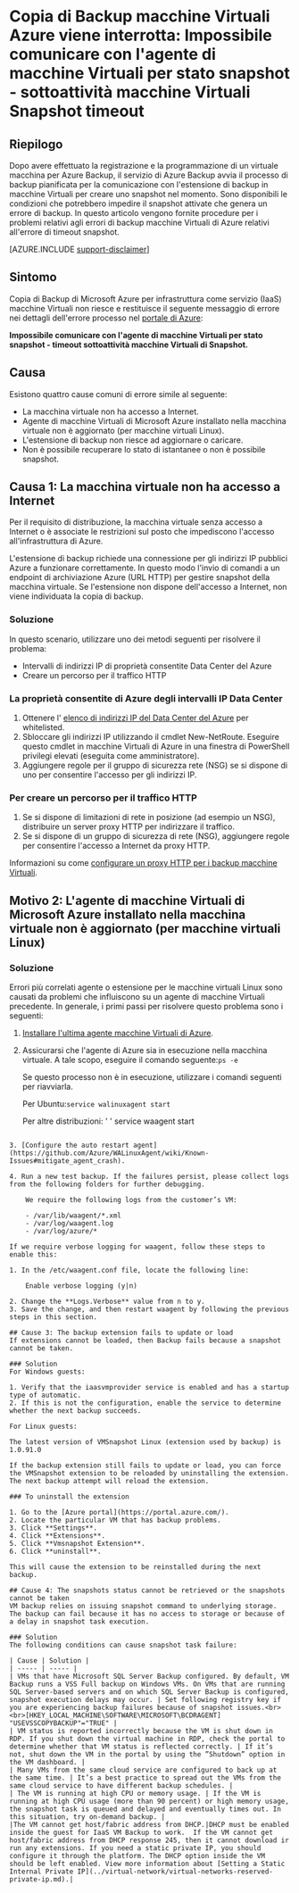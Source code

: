 <properties
   pageTitle="Copia di Backup macchine Virtuali Azure viene interrotta: Impossibile comunicare con l'agente di macchine Virtuali per stato snapshot - sottoattività macchine Virtuali Snapshot timeout | Microsoft Azure"
   description="I segnali più cause e soluzioni per gli errori di backup macchine Virtuali di Azure correlati a Impossibile comunicare con l'agente di macchine Virtuali relativi allo stato di snapshot. Sottoattività macchine Virtuali di snapshot errore di timeout"
   services="backup"
   documentationCenter=""
   authors="genlin"
   manager="cfreeman"
   editor=""/>

<tags
    ms.service="backup"
    ms.workload="storage-backup-recovery"
    ms.tgt_pltfrm="na"
    ms.devlang="na"
    ms.topic="article"
    ms.date="10/18/2016"
    ms.author="jimpark; markgal;genli"/>

# <a name="azure-vm-backup-fails-could-not-communicate-with-the-vm-agent-for-snapshot-status---snapshot-vm-sub-task-timed-out"></a>Copia di Backup macchine Virtuali Azure viene interrotta: Impossibile comunicare con l'agente di macchine Virtuali per stato snapshot - sottoattività macchine Virtuali Snapshot timeout

## <a name="summary"></a>Riepilogo

Dopo avere effettuato la registrazione e la programmazione di un virtuale macchina per Azure Backup, il servizio di Azure Backup avvia il processo di backup pianificata per la comunicazione con l'estensione di backup in macchine Virtuali per creare uno snapshot nel momento. Sono disponibili le condizioni che potrebbero impedire il snapshot attivate che genera un errore di backup. In questo articolo vengono fornite procedure per i problemi relativi agli errori di backup macchine Virtuali di Azure relativi all'errore di timeout snapshot.

[AZURE.INCLUDE [support-disclaimer](../../includes/support-disclaimer.md)]

## <a name="symptom"></a>Sintomo

Copia di Backup di Microsoft Azure per infrastruttura come servizio (IaaS) macchine Virtuali non riesce e restituisce il seguente messaggio di errore nei dettagli dell'errore processo nel [portale di Azure](https://portal.azure.com/):

**Impossibile comunicare con l'agente di macchine Virtuali per stato snapshot - timeout sottoattività macchine Virtuali di Snapshot.**

## <a name="cause"></a>Causa
Esistono quattro cause comuni di errore simile al seguente:

- La macchina virtuale non ha accesso a Internet.
- Agente di macchine Virtuali di Microsoft Azure installato nella macchina virtuale non è aggiornato (per macchine virtuali Linux).
- L'estensione di backup non riesce ad aggiornare o caricare.
- Non è possibile recuperare lo stato di istantanee o non è possibile snapshot.

## <a name="cause-1-the-vm-does-not-have-internet-access"></a>Causa 1: La macchina virtuale non ha accesso a Internet
Per il requisito di distribuzione, la macchina virtuale senza accesso a Internet o è associate le restrizioni sul posto che impediscono l'accesso all'infrastruttura di Azure.

L'estensione di backup richiede una connessione per gli indirizzi IP pubblici Azure a funzionare correttamente. In questo modo l'invio di comandi a un endpoint di archiviazione Azure (URL HTTP) per gestire snapshot della macchina virtuale. Se l'estensione non dispone dell'accesso a Internet, non viene individuata la copia di backup.

### <a name="solution"></a>Soluzione
In questo scenario, utilizzare uno dei metodi seguenti per risolvere il problema:

- Intervalli di indirizzi IP di proprietà consentite Data Center del Azure
- Creare un percorso per il traffico HTTP

### <a name="to-whitelist-the-azure-datacenter-ip-ranges"></a>La proprietà consentite di Azure degli intervalli IP Data Center

1. Ottenere l' [elenco di indirizzi IP del Data Center del Azure](https://www.microsoft.com/download/details.aspx?id=41653) per whitelisted.
2. Sbloccare gli indirizzi IP utilizzando il cmdlet New-NetRoute. Eseguire questo cmdlet in macchine Virtuali di Azure in una finestra di PowerShell privilegi elevati (eseguita come amministratore).
3. Aggiungere regole per il gruppo di sicurezza rete (NSG) se si dispone di uno per consentire l'accesso per gli indirizzi IP.

### <a name="to-create-a-path-for-http-traffic-to-flow"></a>Per creare un percorso per il traffico HTTP

1. Se si dispone di limitazioni di rete in posizione (ad esempio un NSG), distribuire un server proxy HTTP per indirizzare il traffico.
2. Se si dispone di un gruppo di sicurezza di rete (NSG), aggiungere regole per consentire l'accesso a Internet da proxy HTTP.

Informazioni su come [configurare un proxy HTTP per i backup macchine Virtuali](backup-azure-vms-prepare.md#using-an-http-proxy-for-vm-backups).

## <a name="cause-2-the-microsoft-azure-vm-agent-installed-in-the-vm-is-out-of-date-for-linux-vms"></a>Motivo 2: L'agente di macchine Virtuali di Microsoft Azure installato nella macchina virtuale non è aggiornato (per macchine virtuali Linux)

### <a name="solution"></a>Soluzione
Errori più correlati agente o estensione per le macchine virtuali Linux sono causati da problemi che influiscono su un agente di macchine Virtuali precedente. In generale, i primi passi per risolvere questo problema sono i seguenti:

1. [Installare l'ultima agente macchine Virtuali di Azure](https://github.com/Azure/WALinuxAgent).
2. Assicurarsi che l'agente di Azure sia in esecuzione nella macchina virtuale. A tale scopo, eseguire il comando seguente:```ps -e```

    Se questo processo non è in esecuzione, utilizzare i comandi seguenti per riavviarla.

    Per Ubuntu:```service walinuxagent start```

    Per altre distribuzioni: ' ' service waagent start
```

3. [Configure the auto restart agent](https://github.com/Azure/WALinuxAgent/wiki/Known-Issues#mitigate_agent_crash).

4. Run a new test backup. If the failures persist, please collect logs from the following folders for further debugging.

    We require the following logs from the customer’s VM:

    - /var/lib/waagent/*.xml
    - /var/log/waagent.log
    - /var/log/azure/*

If we require verbose logging for waagent, follow these steps to enable this:

1. In the /etc/waagent.conf file, locate the following line:

    Enable verbose logging (y|n)

2. Change the **Logs.Verbose** value from n to y.
3. Save the change, and then restart waagent by following the previous steps in this section.

## Cause 3: The backup extension fails to update or load
If extensions cannot be loaded, then Backup fails because a snapshot cannot be taken.

### Solution
For Windows guests:

1. Verify that the iaasvmprovider service is enabled and has a startup type of automatic.
2. If this is not the configuration, enable the service to determine whether the next backup succeeds.

For Linux guests:

The latest version of VMSnapshot Linux (extension used by backup) is 1.0.91.0

If the backup extension still fails to update or load, you can force the VMSnapshot extension to be reloaded by uninstalling the extension. The next backup attempt will reload the extension.

### To uninstall the extension

1. Go to the [Azure portal](https://portal.azure.com/).
2. Locate the particular VM that has backup problems.
3. Click **Settings**.
4. Click **Extensions**.
5. Click **Vmsnapshot Extension**.
6. Click **uninstall**.

This will cause the extension to be reinstalled during the next backup.

## Cause 4: The snapshots status cannot be retrieved or the snapshots cannot be taken
VM backup relies on issuing snapshot command to underlying storage. The backup can fail because it has no access to storage or because of a delay in snapshot task execution.

### Solution
The following conditions can cause snapshot task failure:

| Cause | Solution |
| ----- | ----- |
| VMs that have Microsoft SQL Server Backup configured. By default, VM Backup runs a VSS Full backup on Windows VMs. On VMs that are running SQL Server-based servers and on which SQL Server Backup is configured, snapshot execution delays may occur. | Set following registry key if you are experiencing backup failures because of snapshot issues.<br><br>[HKEY_LOCAL_MACHINE\SOFTWARE\MICROSOFT\BCDRAGENT] "USEVSSCOPYBACKUP"="TRUE" |
| VM status is reported incorrectly because the VM is shut down in RDP. If you shut down the virtual machine in RDP, check the portal to determine whether that VM status is reflected correctly. | If it’s not, shut down the VM in the portal by using the ”Shutdown” option in the VM dashboard. |
| Many VMs from the same cloud service are configured to back up at the same time. | It’s a best practice to spread out the VMs from the same cloud service to have different backup schedules. |
| The VM is running at high CPU or memory usage. | If the VM is running at high CPU usage (more than 90 percent) or high memory usage, the snapshot task is queued and delayed and eventually times out. In this situation, try on-demand backup. |
|The VM cannot get host/fabric address from DHCP.|DHCP must be enabled inside the guest for IaaS VM Backup to work.  If the VM cannot get host/fabric address from DHCP response 245, then it cannot download ir run any extensions. If you need a static private IP, you should configure it through the platform. The DHCP option inside the VM should be left enabled. View more information about [Setting a Static Internal Private IP](../virtual-network/virtual-networks-reserved-private-ip.md).|
